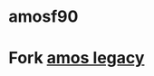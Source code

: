 # amosf90

# Fork [amos legacy](https://github.com/certik/fortran-utils/tree/master/src/legacy/amos)
